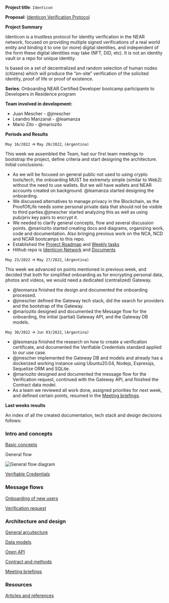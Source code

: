 **Project title**: `Identicon`

**Proposal**: [Identicon Verification Protocol](https://gov.near.org/t/proposal-identicon-identity-verification-protocol/20414)

**Project Summary**

Identicon is a trustless protocol for identity verification in the NEAR network, focused on providing multiple signed verifications of a real world entity and binding it to one (or more) digital identities, and independent of the form these digital identities may take (NFT, DID, etc). It is not an identity vault or a repo for unique identity.

Is based on a set of decentralized and random selection of human nodes (citizens) which will produce the “on-site” verification of the solicited identity, proof of life or proof of existence.

**Series**: Onboarding NEAR Certified Developer bootcamp participants to Developers in Residence program

**Team involved in development:**

- Juan Mescher - @jmescher
- Leandro Manzanal - @leamanza
- Mario Zito - @mariozito

**Periods and Results**

`May 16/2022` →  `May 20/2022`, `(Argentina)`

This week we assembled the Team, had our first team meetings to bootstrap the project, define criteria and start designing the architecture.
Initial conclusions:

-  As we will be focused on general public not used to using crypto tools/tech, the onboarding MUST be extremely simple (similar to Web2) without the need to use wallets. But we will have wallets and NEAR accounts created on background. @leamanza started designing the onboarding.
- We discussed alternatives to manage privacy in the Blockchain, as the ProofOfLife needs some personal private data that should not be visible to third parties.@jmescher started analyzing this as well as using pub/priv key pairs to encrypt it.
- We needed to clarify general concepts, flow and several discussion points. @mariozito started creating docs and diagrams, organizing work, code and documentation. Also bringing previous work on the NCA, NCD and NCAR bootcamps to this repo.
- Established the [Project Roadmap](https://trello.com/b/xpX9F2IY/roadmap) and [Weekly tasks](https://trello.com/b/KOL9TC5u/semanal)
- Hithub repo is [Identicon Network](https://github.com/NEAR-Hispano/identicon) and [Documents](https://github.com/NEAR-Hispano/identicon/tree/master/docs)

`May 23/2022` → `May 27/2022`, `(Argentina)`

This week we advanced on points mentioned in previous week, and decided that both for simplified onboarding as for encrypting personal data, photos and videos, we would need a dedicated (centralized) Gateway. 

- @leomanza finished the design and documented the onboarding processed. 
- @jmescher defined the Gateway tech stack, did the search for providers and the bootstrap of the Gateway.
- @mariozito designed and documented the Message flow for the onboarding, the initial (partial) Gateway API, and the Gateway DB models.

`May 30/2022` → `Jun 03/2022`, `(Argentina)`

- @leomanza finished the research on how to create a verification certificate, and documented the Verifiable Credentials standard applied to our use case.
- @jmescher implemented the Gateway DB and models and already has a dockerized working instance using Ubuntu20.04, Nodejs, Expressjs, Sequelize ORM and SQLite.
- @mariozito designed and documented the message flow for the Verification request, continued with the Gateway API, and finished the Contract data model.
- As a team we reviewed all work done, assigned priorities for next week, and defined certain points, resumed in the [Meeting briefings](https://github.com/NEAR-Hispano/identicon/blob/master/docs/meetings.md).

**Last weeks results** 

An index of all the created documentation, tech stack and design decisions follows:

### Intro and concepts  ###

[Basic concepts](https://github.com/NEAR-Hispano/identicon/blob/master/docs/conceptos-basicos.md)

General flow

![General flow diagram](upload://rTaxfNk9fg2k7zC5zWsSWRGke9G.png)

[Verifiable Credentials](https://github.com/NEAR-Hispano/identicon/blob/master/docs/conceptos-basicos.md)

### Message flows ###

[Onboarding of new users](https://github.com/NEAR-Hispano/identicon/blob/master/docs/onboarding-nuevos-usuarios.md)

[Verification request](https://github.com/NEAR-Hispano/identicon/blob/master/docs/images/Request_Flow_w_API_srv.png)

### Architecture and design ###

[General arcuitecture](https://github.com/NEAR-Hispano/identicon/blob/master/docs/architecture.md)

[Data models](https://github.com/NEAR-Hispano/identicon/blob/master/docs/data-models.md)

[Open API](https://github.com/NEAR-Hispano/identicon/blob/master/docs/open-api.md)

[Contract and methods](https://github.com/NEAR-Hispano/identicon/blob/master/docs/contracts-api.md)

[Meeting briefings](https://github.com/NEAR-Hispano/identicon/blob/master/docs/meetings.md)

### Resources ###

[Articles and references](https://github.com/NEAR-Hispano/identicon/blob/master/docs/referencias.md)
